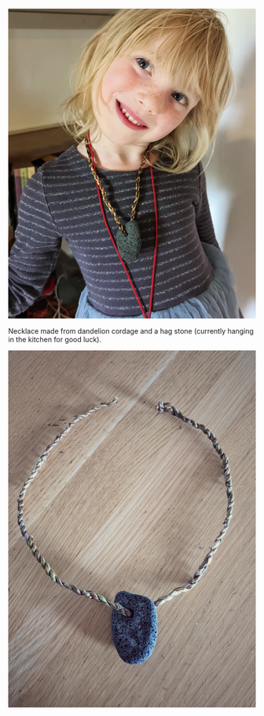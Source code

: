 ![cordage_and_hagstone_necklace_1](images/cordage_and_hagstone_necklace_1.jpg)

Necklace made from dandelion cordage and a hag stone (currently hanging in the kitchen for good luck).

![cordage_and_hagstone_necklace_2](images/cordage_and_hagstone_necklace_2.jpeg)